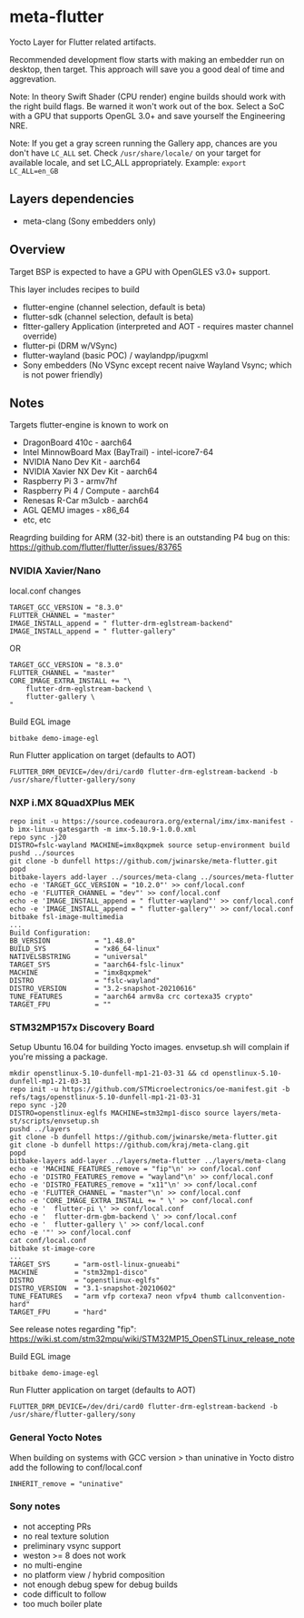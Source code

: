 # meta-flutter

Yocto Layer for Flutter related artifacts.

Recommended development flow starts with making an embedder run on desktop, then target.  This approach will save you a good deal of time and aggrevation.

Note: In theory Swift Shader (CPU render) engine builds should work with the right build flags.  Be warned it won't work out of the box.  Select a SoC with a GPU that supports OpenGL 3.0+ and save yourself the Engineering NRE.

Note: If you get a gray screen running the Gallery app, chances are you don't have `LC_ALL` set.  Check `/usr/share/locale/` on your target for available locale, and set LC_ALL appropriately.  Example: `export LC_ALL=en_GB`

## Layers dependencies

* meta-clang (Sony embedders only)

## Overview

Target BSP is expected to have a GPU with OpenGLES v3.0+ support.

This layer includes recipes to build

* flutter-engine (channel selection, default is beta)
* flutter-sdk (channel selection, default is beta)
* fltter-gallery Application (interpreted and AOT - requires master channel override)
* flutter-pi (DRM w/VSync)
* flutter-wayland (basic POC) / waylandpp/ipugxml
* Sony embedders (No VSync except recent naive Wayland Vsync; which is not power friendly)

## Notes

Targets flutter-engine is known to work on

* DragonBoard 410c - aarch64
* Intel MinnowBoard Max (BayTrail) - intel-icore7-64
* NVIDIA Nano Dev Kit - aarch64
* NVIDIA Xavier NX Dev Kit - aarch64
* Raspberry Pi 3 - armv7hf
* Raspberry Pi 4 / Compute - aarch64
* Renesas R-Car m3ulcb - aarch64
* AGL QEMU images - x86_64
* etc, etc

Reagrding building for ARM (32-bit) there is an outstanding P4 bug on this:  https://github.com/flutter/flutter/issues/83765


### NVIDIA Xavier/Nano

local.conf changes

    TARGET_GCC_VERSION = "8.3.0"
    FLUTTER_CHANNEL = "master"
    IMAGE_INSTALL_append = " flutter-drm-eglstream-backend"
    IMAGE_INSTALL_append = " flutter-gallery"

OR

    TARGET_GCC_VERSION = "8.3.0"
    FLUTTER_CHANNEL = "master"
    CORE_IMAGE_EXTRA_INSTALL += "\
        flutter-drm-eglstream-backend \
        flutter-gallery \
    "

Build EGL image

    bitbake demo-image-egl

Run Flutter application on target (defaults to AOT)

    FLUTTER_DRM_DEVICE=/dev/dri/card0 flutter-drm-eglstream-backend -b /usr/share/flutter-gallery/sony

### NXP i.MX 8QuadXPlus MEK

```
repo init -u https://source.codeaurora.org/external/imx/imx-manifest -b imx-linux-gatesgarth -m imx-5.10.9-1.0.0.xml
repo sync -j20
DISTRO=fslc-wayland MACHINE=imx8qxpmek source setup-environment build
pushd ../sources
git clone -b dunfell https://github.com/jwinarske/meta-flutter.git
popd
bitbake-layers add-layer ../sources/meta-clang ../sources/meta-flutter
echo -e 'TARGET_GCC_VERSION = "10.2.0"' >> conf/local.conf
echo -e 'FLUTTER_CHANNEL = "dev"' >> conf/local.conf
echo -e 'IMAGE_INSTALL_append = " flutter-wayland"' >> conf/local.conf
echo -e 'IMAGE_INSTALL_append = " flutter-gallery"' >> conf/local.conf
bitbake fsl-image-multimedia
...
Build Configuration:
BB_VERSION           = "1.48.0"
BUILD_SYS            = "x86_64-linux"
NATIVELSBSTRING      = "universal"
TARGET_SYS           = "aarch64-fslc-linux"
MACHINE              = "imx8qxpmek"
DISTRO               = "fslc-wayland"
DISTRO_VERSION       = "3.2-snapshot-20210616"
TUNE_FEATURES        = "aarch64 armv8a crc cortexa35 crypto"
TARGET_FPU           = ""
```

### STM32MP157x Discovery Board

Setup Ubuntu 16.04 for building Yocto images.  envsetup.sh will complain if you're missing a package.  


```
mkdir openstlinux-5.10-dunfell-mp1-21-03-31 && cd openstlinux-5.10-dunfell-mp1-21-03-31
repo init -u https://github.com/STMicroelectronics/oe-manifest.git -b refs/tags/openstlinux-5.10-dunfell-mp1-21-03-31
repo sync -j20
DISTRO=openstlinux-eglfs MACHINE=stm32mp1-disco source layers/meta-st/scripts/envsetup.sh
pushd ../layers
git clone -b dunfell https://github.com/jwinarske/meta-flutter.git
git clone -b dunfell https://github.com/kraj/meta-clang.git
popd
bitbake-layers add-layer ../layers/meta-flutter ../layers/meta-clang
echo -e 'MACHINE_FEATURES_remove = "fip"\n' >> conf/local.conf
echo -e 'DISTRO_FEATURES_remove = "wayland"\n' >> conf/local.conf
echo -e 'DISTRO_FEATURES_remove = "x11"\n' >> conf/local.conf
echo -e 'FLUTTER_CHANNEL = "master"\n' >> conf/local.conf
echo -e 'CORE_IMAGE_EXTRA_INSTALL += " \' >> conf/local.conf
echo -e '  flutter-pi \' >> conf/local.conf
echo -e '  flutter-drm-gbm-backend \' >> conf/local.conf
echo -e '  flutter-gallery \' >> conf/local.conf
echo -e '"' >> conf/local.conf
cat conf/local.conf
bitbake st-image-core
...
TARGET_SYS      = "arm-ostl-linux-gnueabi"
MACHINE         = "stm32mp1-disco"
DISTRO          = "openstlinux-eglfs"
DISTRO_VERSION  = "3.1-snapshot-20210602"
TUNE_FEATURES   = "arm vfp cortexa7 neon vfpv4 thumb callconvention-hard"
TARGET_FPU      = "hard"
```

See release notes regarding "fip": https://wiki.st.com/stm32mpu/wiki/STM32MP15_OpenSTLinux_release_note

Build EGL image

    bitbake demo-image-egl

Run Flutter application on target (defaults to AOT)

    FLUTTER_DRM_DEVICE=/dev/dri/card0 flutter-drm-eglstream-backend -b /usr/share/flutter-gallery/sony

### General Yocto Notes

When building on systems with GCC version > than uninative in Yocto distro add the following to conf/local.conf

    INHERIT_remove = "uninative"


### Sony notes
- not accepting PRs
- no real texture solution
- preliminary vsync support
- weston >= 8 does not work
- no multi-engine
- no platform view / hybrid composition
- not enough debug spew for debug builds
- code difficult to follow
- too much boiler plate
